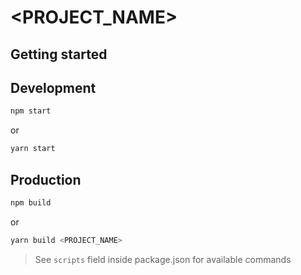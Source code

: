 # <PROJECT_NAME>

## Getting started

## Development

```bash
npm start
```

or

```bash
yarn start
```

## Production

```bash
npm build
```

or

```bash
yarn build <PROJECT_NAME>
```

> See `scripts` field inside package.json for available commands
